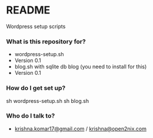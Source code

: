 # README #

Wordpress setup scripts

### What is this repository for? ###

* wordpress-setup.sh
* Version 0.1
* blog.sh with sqlite db blog (you need to install <sudo apt-get install sqlite> for this)
* Version 0.1

### How do I get set up? ###
sh wordpress-setup.sh
sh blog.sh 

### Who do I talk to? ###

* krishna.komar17@gmail.com / krishna@open2nix.com

